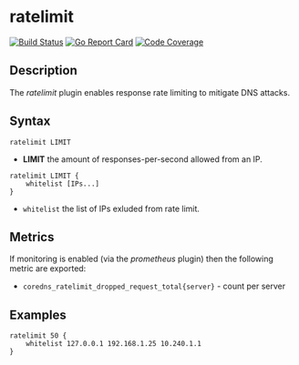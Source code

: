# ratelimit

[![Build Status](https://img.shields.io/travis/milgradesec/ratelimit/master.svg?label=build)](https://travis-ci.org/milgradesec/ratelimit)
[![Go Report Card](https://goreportcard.com/badge/milgradesec/ratelimit)](https://goreportcard.com/badge/github.com/milgradesec/ratelimit)
[![Code Coverage](https://img.shields.io/codecov/c/github/milgradesec/ratelimit/master.svg)](https://codecov.io/github/milgradesec/ratelimit?branch=master)

## Description

The _ratelimit_ plugin enables response rate limiting to mitigate DNS attacks.

## Syntax

```corefile
ratelimit LIMIT
```

- **LIMIT** the amount of responses-per-second allowed from an IP.

```corefile
ratelimit LIMIT {
    whitelist [IPs...]
}
```

- `whitelist` the list of IPs exluded from rate limit.

## Metrics

If monitoring is enabled (via the _prometheus_ plugin) then the following metric are exported:

- `coredns_ratelimit_dropped_request_total{server}` - count per server

## Examples

```corefile
ratelimit 50 {
    whitelist 127.0.0.1 192.168.1.25 10.240.1.1
}
```
